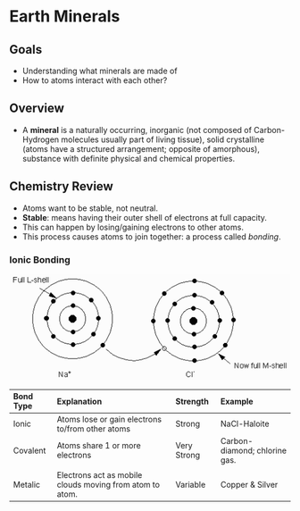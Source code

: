 # Earth Minerals

## Goals

* Understanding what minerals are made of
* How to atoms interact with each other?

## Overview

* A **mineral** is a naturally occurring, inorganic \(not composed of Carbon-Hydrogen molecules usually part of living tissue\), solid crystalline \(atoms have a structured arrangement; opposite of amorphous\),  substance with definite physical and chemical properties. 

## Chemistry Review

* Atoms want to be stable, not neutral.
* **Stable**: means having their outer shell of electrons at full capacity.
* This can happen by losing/gaining electrons to other atoms.
* This process causes atoms to join together: a process called _bonding_.

### Ionic Bonding

![](../../.gitbook/assets/image%20%28582%29.png)

| Bond Type | Explanation | Strength | Example |
| :--- | :--- | :--- | :--- |
| Ionic | Atoms lose or gain electrons to/from other atoms | Strong | NaCl-Haloite |
| Covalent | Atoms share 1 or more electrons | Very Strong | Carbon-diamond; chlorine gas. |
|  |  |  |  |
| Metalic | Electrons act as mobile clouds moving from atom to atom. | Variable | Copper & Silver |

